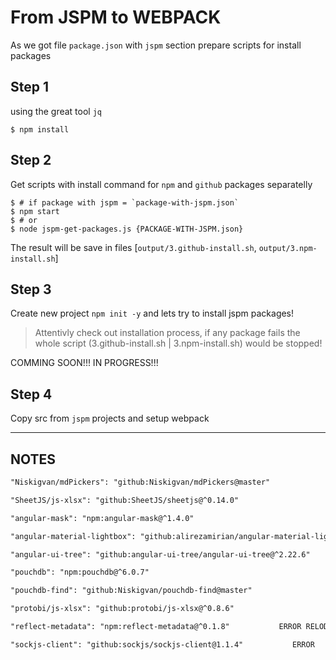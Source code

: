 # From JSPM to WEBPACK
As we got file `package.json` with `jspm` section prepare scripts for install packages

## Step 1
using the great tool `jq` 
```shell
$ npm install
```

## Step 2
Get scripts with install command for `npm` and `github` packages separatelly

```shell
$ # if package with jspm = `package-with-jspm.json`
$ npm start
$ # or
$ node jspm-get-packages.js {PACKAGE-WITH-JSPM.json}
```
The result will be save in files [`output/3.github-install.sh`, `output/3.npm-install.sh`]

## Step 3
Create new project `npm init -y` and lets try to install jspm packages!
> Attentivly check out installation process, if any package fails the whole script (3.github-install.sh | 3.npm-install.sh) would be stopped! 


COMMING SOON!!! 
IN PROGRESS!!!
## Step 4
Copy src from `jspm` projects and setup webpack




---
## NOTES
```txt
"Niskigvan/mdPickers": "github:Niskigvan/mdPickers@master"                              EQUAL mdPickers CHECKED     npm i --save Niskigvan/mdPickers 

"SheetJS/js-xlsx": "github:SheetJS/sheetjs@^0.14.0"                                     LIKE xlsx CHECKED           npm i --save github:SheetJS/sheetjs#v0.14.0 

"angular-mask": "npm:angular-mask@^1.4.0"                                               LIKE angular-input-masks    npm i --save angular-input-masks@^1.4.0

"angular-material-lightbox": "github:alirezamirian/angular-material-lightbox@^0.0.11"   EQUAL                       npm i --save alirezamirian/angular-material-lightbox#0.0.11 

"angular-ui-tree": "github:angular-ui-tree/angular-ui-tree@^2.22.6"                     EQUAL                       npm i --save github:angular-ui-tree/angular-ui-tree#v2.22.3

"pouchdb": "npm:pouchdb@^6.0.7"                                                         ERROR NOT RESOLVED          npm i --ignore-scripts --save pouchdb@^6.0.7 

"pouchdb-find": "github:Niskigvan/pouchdb-find@master"                                  ???EEMS LIKE                  npm i --save pouchdb-find@^6.4.3                                                                       

"protobi/js-xlsx": "github:protobi/js-xlsx@^0.8.6"                                      THIS FORM FROM SheetJS/sheetjs  npm i --ignore-scripts  --save github:protobi/js-xlsx#v0.8.6     

"reflect-metadata": "npm:reflect-metadata@^0.1.8"           ERROR RELODING          npm i --ignore-scripts --save npm:reflect-metadata@^0.1.8

"sockjs-client": "github:sockjs/sockjs-client@1.1.4"           ERROR                    npm i --save github:sockjs/sockjs-client#v1.1.4
```
